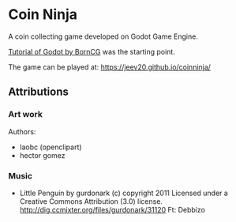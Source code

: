 
# Coin Ninja

A coin collecting game developed on Godot Game Engine. 

[Tutorial of Godot by BornCG](https://www.youtube.com/watch?v=VeCrE-ge8xM&list=PLda3VoSoc_TSBBOBYwcmlamF1UrjVtccZ) was the starting point. 

The game can be played at: https://jeev20.github.io/coinninja/

## Attributions
### Art work 
Authors: 
* laobc (openclipart) 
* hector gomez

### Music
* Little Penguin by gurdonark (c) copyright 2011 Licensed under a Creative Commons Attribution (3.0) license. http://dig.ccmixter.org/files/gurdonark/31120 Ft: Debbizo